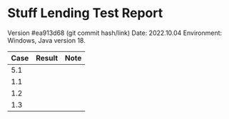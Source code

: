 # Stuff Lending Test Report

Version #ea913d68 (git commit hash/link)
Date: 2022.10.04
Environment: Windows, Java version 18.

| **Case** |  **Result**  | **Note**        |
| -------- | :----------- | :-------------- |
|   5.1    |              |                 |
|   1.1    |              |                 |
|   1.2    |              |                 |
|   1.3    |              |                 |
